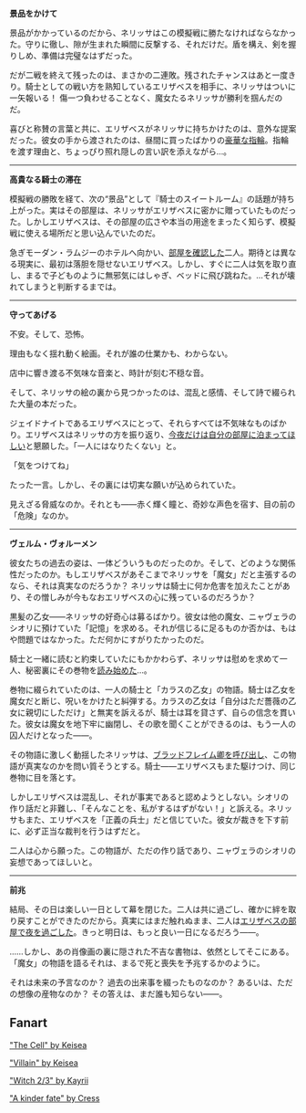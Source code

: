 <!-- title: 紙のように薄い -->
<!-- relationship: Romantic -->

**景品をかけて**

景品がかかっているのだから、ネリッサはこの模擬戦に勝たなければならなかった。守りに徹し、隙が生まれた瞬間に反撃する、それだけだ。盾を構え、剣を握りしめ、準備は完璧なはずだった。

だが二戦を終えて残ったのは、まさかの二連敗。残されたチャンスはあと一度きり。騎士としての戦い方を熟知しているエリザベスを相手に、ネリッサはついに一矢報いる！ 傷一つ負わせることなく、魔女たるネリッサが勝利を掴んだのだ。

喜びと称賛の言葉と共に、エリザベスがネリッサに持ちかけたのは、意外な提案だった。彼女の手から渡されたのは、昼間に買ったばかりの[豪華な指輪](https://www.youtube.com/live/uEB2dIe37oo?si=mzKgTVZtwUq3Rxv&t=20334)。指輪を渡す理由と、ちょっぴり照れ隠しの言い訳を添えながら…。

---

**高貴なる騎士の滞在**

模擬戦の勝敗を経て、次の“景品”として『騎士のスイートルーム』の話題が持ち上がった。実はその部屋は、ネリッサがエリザベスに密かに贈っていたものだった。しかしエリザベスは、その部屋の広さや本当の用途をまったく知らず、模擬戦に使える場所だと思い込んでいたのだ。

急ぎモーダン・ラムジーのホテルへ向かい、[部屋を確認した](https://www.youtube.com/watch?v=uEB2dIe37oo&t=20591s)二人。期待とは異なる現実に、最初は落胆を隠せないエリザベス。しかし、すぐに二人は気を取り直し、まるで子どものように無邪気にはしゃぎ、ベッドに飛び跳ねた。…それが壊れてしまうと判断するまでは。

---

**守ってあげる**

不安。そして、恐怖。

理由もなく揺れ動く絵画。それが誰の仕業かも、わからない。

店中に響き渡る不気味な音楽と、時計が刻む不穏な音。

そして、ネリッサの絵の裏から見つかったのは、混乱と感情、そして詩で綴られた大量の本だった。

ジェイドナイトであるエリザベスにとって、それらすべては不気味なものばかり。エリザベスはネリッサの方を振り返り、[今夜だけは自分の部屋に泊まってほしい](https://www.youtube.com/watch?v=uEB2dIe37oo&t=22594s)と懇願した。「一人にはなりたくない」と。

「気をつけてね」

たった一言。しかし、その裏には切実な願いが込められていた。

見えざる脅威なのか。それとも――赤く輝く瞳と、奇妙な声色を宿す、目の前の「危険」なのか。

---

**ヴェルム・ヴォルーメン**

彼女たちの過去の姿は、一体どういうものだったのか。そして、どのような関係性だったのか。もしエリザベスがあそこまでネリッサを「魔女」だと主張するのなら、それは真実なのだろうか？ ネリッサは騎士に何か危害を加えたことがあり、その憎しみが今もなおエリザベスの心に残っているのだろうか？

黒髪の乙女――ネリッサの好奇心は募るばかり。彼女は他の魔女、ニャヴェラのシオリに預けていた「記憶」を求める。それが信じるに足るものか否かは、もはや問題ではなかった。ただ何かにすがりたかったのだ。

騎士と一緒に読むと約束していたにもかかわらず、ネリッサは慰めを求めて一人、秘密裏にその巻物を[読み始めた](https://youtu.be/-BFf3e6YJwY?t=13021)...。

巻物に綴られていたのは、一人の騎士と「カラスの乙女」の物語。騎士は乙女を魔女だと断じ、呪いをかけたと糾弾する。カラスの乙女は「自分はただ薔薇の乙女に親切にしただけ」と無実を訴えるが、騎士は耳を貸さず、自らの信念を貫いた。彼女は魔女を地下牢に幽閉し、その歌を聞くことができるのは、もう一人の囚人だけとなった――。

その物語に激しく動揺したネリッサは、[ブラッドフレイム卿を呼び出し](https://youtu.be/-BFf3e6YJwY?t=13185)、この物語が真実なのかを問い質そうとする。騎士――エリザベスもまた駆けつけ、同じ巻物に目を落とす。

しかしエリザベスは混乱し、それが事実であると認めようとしない。シオリの作り話だと非難し、「そんなことを、私がするはずがない！」と訴える。ネリッサもまた、エリザベスを「正義の兵士」だと信じていた。彼女が裁きを下す前に、必ず正当な裁判を行うはずだと。

二人は心から願った。この物語が、ただの作り話であり、ニャヴェラのシオリの妄想であってほしいと。

---

**前兆**

結局、その日は楽しい一日として幕を閉じた。二人は共に過ごし、確かに絆を取り戻すことができたのだから。真実にはまだ触れぬまま、二人は[エリザベスの部屋で夜を過ごした](https://youtu.be/-BFf3e6YJwY?t=16262)。きっと明日は、もっと良い一日になるだろう――。

……しかし、あの肖像画の裏に隠された不吉な書物は、依然としてそこにある。「魔女」の物語を語るそれは、まるで死と喪失を予兆するかのように。

それは未来の予言なのか？ 過去の出来事を綴ったものなのか？ あるいは、ただの想像の産物なのか？ その答えは、まだ誰も知らない――。

## Fanart

["The Cell" by Keisea](https://x.com/Keiseeaaa/status/1925918187972964430)

["Villain" by Keisea](https://x.com/Keiseeaaa/status/1923701440473858538)

["Witch 2/3" by Kayrii](https://x.com/VulpusKayrii/status/1921056104634622391)

["A kinder fate" by Cress](https://x.com/CressentiaQin/status/1924078500727955647)